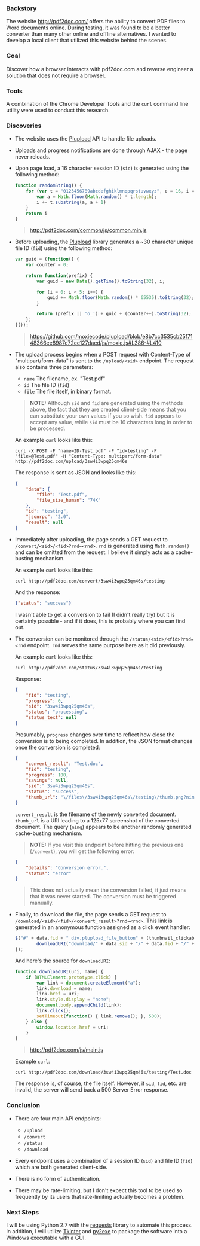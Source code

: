### Backstory

The website http://pdf2doc.com/ offers the ability to convert PDF files to Word documents online. During testing, it was found to be a better converter than many other online and offline alternatives. I wanted to develop a local client that utilized this website behind the scenes.

### Goal

Discover how a browser interacts with pdf2doc.com and reverse engineer a solution that does not require a browser.

### Tools

A combination of the Chrome Developer Tools and the `curl` command line utility were used to conduct this research.

### Discoveries

* The website uses the [Plupload](https://github.com/moxiecode/plupload) API to handle file uploads.

* Uploads and progress notifications are done through AJAX - the page never reloads.

* Upon page load, a 16 character session ID (`sid`) is generated using the following method:
	```javascript
	function randomString() {
	    for (var t = "0123456789abcdefghiklmnopqrstuvwxyz", e = 16, i = "", n = 0; e > n; n++) {
	        var a = Math.floor(Math.random() * t.length);
	        i += t.substring(a, a + 1)
	    }
	    return i
	}
	```
	> http://pdf2doc.com/common/js/common.min.js

* Before uploading, the [Plupload](https://github.com/moxiecode/plupload) library generates a ~30 character unique file ID (`fid`) using the following method:
	```javascript
	var guid = (function() {
		var counter = 0;

		return function(prefix) {
			var guid = new Date().getTime().toString(32), i;

			for (i = 0; i < 5; i++) {
				guid += Math.floor(Math.random() * 65535).toString(32);
			}

			return (prefix || 'o_') + guid + (counter++).toString(32);
		};
	}());
	```
	>https://github.com/moxiecode/plupload/blob/e8b7cc3535cb25f7148366ee8987c72ce127daed/js/moxie.js#L386-#L410

* The upload process begins when a POST request with Content-Type of "multipart/form-data" is sent to the `/upload/<sid>` endpoint. The request also contains three parameters:
	* `name` The filename, ex. "Test.pdf"
	* `id` The file ID (`fid`)
	* `file` The file itself, in binary format.

	> **NOTE:** Although `sid` and `fid` are generated using the methods above, the fact that they are created client-side means that you can substitute your own values if you so wish. `fid` appears to accept any value, while `sid` must be 16 characters long in order to be processed.

	An example `curl` looks like this:

	```
	curl -X POST -F "name=ID-Test.pdf" -F "id=testing" -F "file=@Test.pdf" -H "Content-Type: multipart/form-data" http://pdf2doc.com/upload/3sw4i3wpq25qm46s
	```

	The response is sent as JSON and looks like this:

	```json
	{
		"data": {
			"file": "Test.pdf",
			"file_size_human": "74K"
		},
		"id": "testing",
		"jsonrpc": "2.0",
		"result": null
	}
	```
* Immediately after uploading, the page sends a GET request to `/convert/<sid>/<fid>?rnd=<rnd>`. `rnd` is generated using `Math.random()` and can be omitted from the request. I believe it simply acts as a cache-busting mechanism.

	An example `curl` looks like this:

	```
	curl http://pdf2doc.com/convert/3sw4i3wpq25qm46s/testing
	```

	And the response:

	```json
	{"status": "success"}
	```

	I wasn't able to get a conversion to fail (I didn't really try) but it is certainly possible - and if it does, this is probably where you can find out.

* The conversion can be monitored through the `/status/<sid>/<fid>?rnd=<rnd` endpoint. `rnd` serves the same purpose here as it did previously.

	An example `curl` looks like this:

	```
	curl http://pdf2doc.com/status/3sw4i3wpq25qm46s/testing
	```

	Response:

	```json
	{
		"fid": "testing",
		"progress": 0,
		"sid": "3sw4i3wpq25qm46s",
		"status": "processing",
		"status_text": null
	}
	```

	Presumably, `progress` changes over time to reflect how close the conversion is to being completed. In addition, the JSON format changes once the conversion is completed:

	```json
	{
		"convert_result": "Test.doc",
		"fid": "testing",
		"progress": 100,
		"savings": null,
		"sid":" 3sw4i3wpq25qm46s",
		"status": "success",
		"thumb_url": "\/files\/3sw4i3wpq25qm46s\/testing\/thumb.png?nimg"
	}
	```
	`convert_result` is the filename of the newly converted document. `thumb_url` is a URI leading to a 125x77 screenshot of the converted document. The query (`nimg`) appears to be another randomly generated cache-busting mechanism.

	> **NOTE:** If you visit this endpoint before  hitting the previous one (`/convert`), you will get the following error:

	```json
	{
		"details": "Conversion error.",
		"status": "error"
	}
	```

	> This does not actually mean the conversion failed, it just means that it was never started. The conversion must be triggered manually.


* Finally, to download the file, the page sends a GET request to `/download/<sid>/<fid>/<convert_result>?rnd=<rnd>`. This link is generated in an anonymous function assigned as a click event handler:

	```javascript
	$("#" + data.fid + " div.plupload_file_button" + (thumbnail_clickable ? ", #" + data.fid + " .plupload_thumb" : "")).click(function() {
			downloadURI("download/" + data.sid + "/" + data.fid + "/" + data.convert_result + "?rnd=" + Math.random(), data.convert_result);
	});
	```

	And here's the source for `downloadURI`:
	```javascript
	function downloadURI(uri, name) {
	    if (HTMLElement.prototype.click) {
	        var link = document.createElement("a");
	        link.download = name;
	        link.href = uri;
	        link.style.display = "none";
	        document.body.appendChild(link);
	        link.click();
	        setTimeout(function() { link.remove(); }, 500);
	    } else {
	        window.location.href = uri;
	    }
	}
	```
	> http://pdf2doc.com/js/main.js

	Example `curl`:

	```
	curl http://pdf2doc.com/download/3sw4i3wpq25qm46s/testing/Test.doc
	```

	The response is, of course, the file itself. However, if `sid`, `fid`, etc. are invalid, the server will send back a 500 Server Error response.

### Conclusion

* There are four main API endpoints:
	* `/upload`
	* `/convert`
	* `/status`
	* `/download`

* Every endpoint uses a combination of a session ID (`sid`) and file ID (`fid`) which are both generated client-side.
* There is no form of authentication.
* There may be rate-limiting, but I don't expect this tool to be used so frequently by its users that rate-limiting actually becomes a problem.

### Next Steps

I will be using Python 2.7 with the [requests](http://docs.python-requests.org/en/master/) library to automate this process. In addition, I will utilize [Tkinter](https://wiki.python.org/moin/TkInter) and [py2exe](http://www.py2exe.org/) to package the software into a Windows executable with a GUI.
